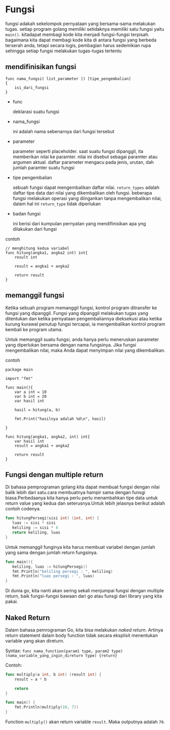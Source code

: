# Fungsi

fungsi adakah sekelompok pernyataan yang bersama-sama melakukan tugas. setiap program golang memiliki setidaknya memiliki satu fungsi yaitu `main()`. kitadapat membagi kode kita menjadi fungsi-fungsi terpisah. bagaimana kita dapat membagi kode kita di antara fungsi yang berbeda terserah anda, tetapi secara logis, pembagian harus sedemikian rupa sehingga setiap fungsi melakukan tugas-tugas tertentu

## mendifinisikan fungsi

```
func nama_fungsi( list_parameter ]) [tipe_pengembalian]
{
    isi_dari_fungsi
}
```

- func

  deklarasi suatu fungsi

- nama_fungsi

  ini adalah nama sebenarnya dari fungsi tersebut

- parameter

  parameter seperti placeholder. saat suatu fungsi dipanggil, ita memberikan nilai ke paramter. nilai ini disebut sebagai paramter atau argumen aktual. daftar parameter mengacu pada jenis, urutan, dah jumlah paramter suatu fungsi

- tipe pengembalian

  sebuah fungsi dapat mengembalikan daftar nilai. `return_types` adalah daftar tipe data dari nilai yang dikembalikan oleh fungsi. beberapa fungsi melakukan operasi yang diingankan tanpa mengembalikan nilai, dalam hal ini `return_type` tidak diperlukan

- badan fungsi

  ini berisi dari kumpulan pernyatan yang mendifinisikan apa yng dilakukan dari fungsi

contoh

```golang
// menghitung kedua variabel
func hitung(angka1, angka2 int) int{
    result int

    result = angka1 + angka2

    return result
}
```

## memanggil fungsi

Ketika sebuah program memanggil fungsi, kontrol program ditransfer ke fungsi yang dipanggil. Fungsi yang dipanggil melakukan tugas yang ditentukan dan ketika pernyataan pengembaliannya dieksekusi atau ketika kurung kurawal penutup fungsi tercapai, ia mengembalikan kontrol program kembali ke program utama.

Untuk memanggil suatu fungsi, anda hanya perlu meneruskan parameter yang diperlukan bersama dengan nama fungsinya. Jika fungsi mengembalikan nilai, maka Anda dapat menyimpan nilai yang dikembalikan.

contoh

```golang
package main

import "fmt"

func main(){
    var a int = 10
    var b int = 20
    var hasil int
    
    hasil = hitung(a, b)

    fmt.Print("hasilnya adalah %d\n", hasil)
    
}

func hitung(angka1, angka2, int) int{
    var hasil int 
    result = angka1 + angka2

    return result
}
```

## Fungsi dengan multiple return

Di bahasa pemprograman golang kita dapat membuat fungsi dengan nilai balik lebih dari satu.cara membuatnya hampir sama dengan funsgi
biasa.Perbedaanya kita hanya perlu perlu menambahkan tipe data untuk return value yang kedua dan seterusnya.Untuk lebih jelasnya
berikut adalah contoh codenya.

```go
func hitungPersegi(sisi int) (int, int) {
   luas := sisi * sisi
   keliling := sisi * 4
   return keliling, luas
}
```

Untuk memanggil funginya kita harus membuat variabel dengan jumlah yang sama dengan jumlah return fungsinya.

```go
func main(){
   keliling, luas := hitungPersegi()
   fmt.Println("keliling persegi : ", keliling)
   fmt.Println("luas persegi : ", luas)
}
```

Di dunia go, kita nanti akan sering sekali menjumpai fungsi dengan multiple return, baik fungsi-fungsi bawaan dari go atau funsgi
dari library yang kita pakai.

## Naked Return

Dalam bahasa pemrograman Go, kita bisa melakukan *naked return*. Artinya return statement dalam body function tidak secara eksplisit menentukan variable yang akan direturn.

Syntax: `func nama_function(param1 type, param2 type) (nama_variable_yang_ingin_direturn type) {return}`

Contoh:

```go
func multiply(a int, b int) (result int) {
    result = a * b

    return
}

func main() {
	fmt.Println(multiply(10, 7))
}
```

Function `multiply()` akan return variable `result`. Maka outputnya adalah `70`.
